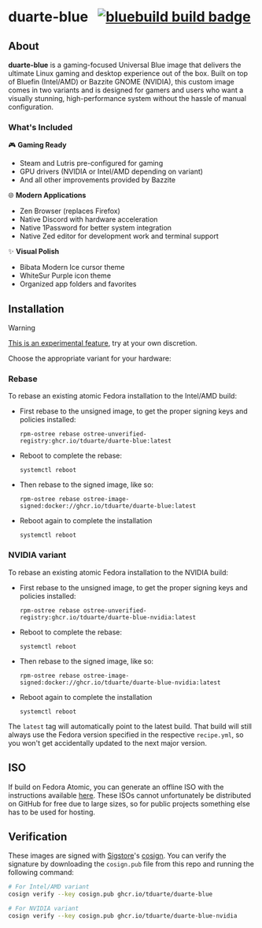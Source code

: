 # duarte-blue &nbsp; [![bluebuild build badge](https://github.com/tduarte/duarte-blue/actions/workflows/build.yml/badge.svg)](https://github.com/tduarte/duarte-blue/actions/workflows/build.yml)

## About

**duarte-blue** is a gaming-focused Universal Blue image that delivers the ultimate Linux gaming and desktop experience out of the box. Built on top of Bluefin (Intel/AMD) or Bazzite GNOME (NVIDIA), this custom image comes in two variants and is designed for gamers and users who want a visually stunning, high-performance system without the hassle of manual configuration.

### What's Included

🎮 **Gaming Ready**
- Steam and Lutris pre-configured for gaming
- GPU drivers (NVIDIA or Intel/AMD depending on variant)
- And all other improvements provided by Bazzite

🌐 **Modern Applications**
- Zen Browser (replaces Firefox)
- Native Discord with hardware acceleration
- Native 1Password for better system integration
- Native Zed editor for development work and terminal support

✨ **Visual Polish**
- Bibata Modern Ice cursor theme
- WhiteSur Purple icon theme
- Organized app folders and favorites

## Installation

> [!WARNING]
> [This is an experimental feature](https://www.fedoraproject.org/wiki/Changes/OstreeNativeContainerStable), try at your own discretion.

Choose the appropriate variant for your hardware:

### Rebase

To rebase an existing atomic Fedora installation to the Intel/AMD build:

- First rebase to the unsigned image, to get the proper signing keys and policies installed:
  ```
  rpm-ostree rebase ostree-unverified-registry:ghcr.io/tduarte/duarte-blue:latest
  ```
- Reboot to complete the rebase:
  ```
  systemctl reboot
  ```
- Then rebase to the signed image, like so:
  ```
  rpm-ostree rebase ostree-image-signed:docker://ghcr.io/tduarte/duarte-blue:latest
  ```
- Reboot again to complete the installation
  ```
  systemctl reboot
  ```

### NVIDIA variant

To rebase an existing atomic Fedora installation to the NVIDIA build:

- First rebase to the unsigned image, to get the proper signing keys and policies installed:
  ```
  rpm-ostree rebase ostree-unverified-registry:ghcr.io/tduarte/duarte-blue-nvidia:latest
  ```
- Reboot to complete the rebase:
  ```
  systemctl reboot
  ```
- Then rebase to the signed image, like so:
  ```
  rpm-ostree rebase ostree-image-signed:docker://ghcr.io/tduarte/duarte-blue-nvidia:latest
  ```
- Reboot again to complete the installation
  ```
  systemctl reboot
  ```

The `latest` tag will automatically point to the latest build. That build will still always use the Fedora version specified in the respective `recipe.yml`, so you won't get accidentally updated to the next major version.

## ISO

If build on Fedora Atomic, you can generate an offline ISO with the instructions available [here](https://blue-build.org/learn/universal-blue/#fresh-install-from-an-iso). These ISOs cannot unfortunately be distributed on GitHub for free due to large sizes, so for public projects something else has to be used for hosting.

## Verification

These images are signed with [Sigstore](https://www.sigstore.dev/)'s [cosign](https://github.com/sigstore/cosign). You can verify the signature by downloading the `cosign.pub` file from this repo and running the following command:

```bash
# For Intel/AMD variant
cosign verify --key cosign.pub ghcr.io/tduarte/duarte-blue

# For NVIDIA variant
cosign verify --key cosign.pub ghcr.io/tduarte/duarte-blue-nvidia
```
